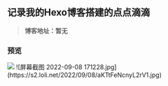 ## 记录我的Hexo博客搭建的点点滴滴
> **博客地址：暂无**
### 预览
<img src="public/img/viewimg/1.png" />
![屏幕截图 2022-09-08 171228.jpg](https://s2.loli.net/2022/09/08/aKTtFeNcnyL2rV1.jpg)